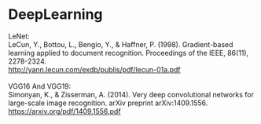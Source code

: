 # DeepLearning
LeNet:</br>
LeCun, Y., Bottou, L., Bengio, Y., & Haffner, P. (1998). Gradient-based learning applied to document recognition. Proceedings of the IEEE, 86(11), 2278-2324.</br>
http://yann.lecun.com/exdb/publis/pdf/lecun-01a.pdf</br>
</br>
VGG16 And VGG19:</br>
Simonyan, K., & Zisserman, A. (2014). Very deep convolutional networks for large-scale image recognition. arXiv preprint arXiv:1409.1556.</br>
https://arxiv.org/pdf/1409.1556.pdf</br>
</br>